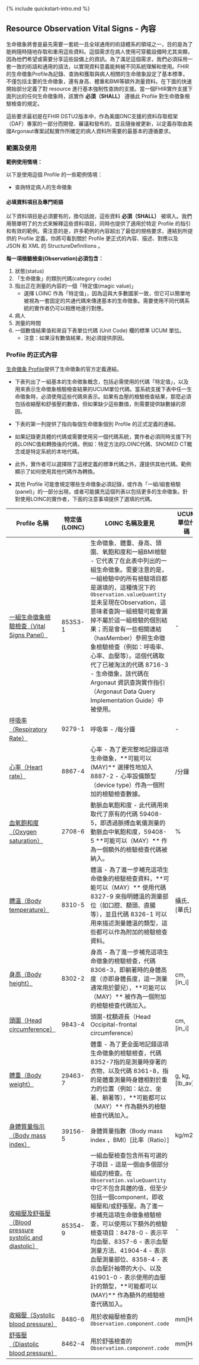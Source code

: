 {% include quickstart-intro.md %}

## Resource Observation Vital Signs - 內容

生命徵象將會是最先需要一套統一且全球通用的術語體系的領域之一，目的是為了能夠隨時隨地存取和重用這些資料。這個需求在病人使用可穿戴設備時尤其突顯，因為他們希望或需要分享這些設備上的資訊。為了滿足這個需求，我們必須採用一套一致的術語和通用的語法，以實現資料意義能夠被不同系統理解和使用。FHIR 的生命徵象Profile為記錄、查詢和獲取與病人相關的生命徵象設定了基本標準，不僅包括主要的生命徵象，還有身高、體重和BMI等額外測量資料。在下面的快速開始部分定義了對 resource 進行基本強制性查詢的支援。當一個FHIR實作支援下面列出的任何生命徵象時，該實作 **必須（SHALL）** 遵循此 Profile 對生命徵象檢驗檢查的規定。

這些要求最初是在FHIR DSTU2版本中，作為美國ONC支援的資料存取框架（DAF）專案的一部分而開發、審議和發布的，並且隨後被更新，以定義存取由美國Argonaut專案試點實作所確定的病人資料所需要的最基本的遵循要求。

### 範圍及使用 

**範例使用情境：**

以下是使用這個 Profile 的一些範例情境：

- 查詢特定病人的生命徵象

#### 必填資料項目及專門術語

以下資料項目是必須要有的，換句話說，這些資料 **必須（SHALL）** 被填入。我們用簡單明了的方式來解釋這些資料項目，同時也提供了適用於特定 Profile 的指引和有效的範例。需注意的是，許多範例的內容超出了最低的規格要求，連結到所提供的 Profile 定義，你將可看到關於 Profile 更正式的內容、描述、對應以及 JSON 和 XML 的 StructureDefinitions 。

**每一項檢驗檢查(Observation)必須包含：**

1. 狀態(status)
2. 「生命徵象」的類別代碼(category code)
3. 指出正在測量的內容的一個「特定值(magic value)」
    - 選擇 LOINC 作為「特定值」，因為這與大多數國家一致，但它可以簡單地被視為一套固定的共通代碼來傳達基本的生命徵象。需要使用不同代碼系統的實作者仍可以相應地進行對應。
4. 病人
5. 測量的時間
6. 一個數值結果值和來自下表單位代碼 (Unit Code) 欄的標準 UCUM 單位。
    - 注意：如果沒有數值結果，則必須提供原因。

### Profile 的正式內容

[生命徵象 Profile](http://hl7.org/fhir/R4/vitalsigns.html)提供了生命徵象的官方定義連結。

- 下表列出了一組基本的生命徵象概念，包括必需使用的代碼「特定值」，以及用來表示生命徵象檢驗檢查結果的UCUM單位代碼。當系統支援下表中任一生命徵象時，必須使用這些代碼來表示。如果有血壓的檢驗檢查結果，那麼必須包括收縮壓和舒張壓的數值，但如果缺少這些數值，則需要提供缺數據的原因。

- 下表的第一列提供了指向每個生命徵象個別 Profile 的正式定義的連結。

- 如果記錄更具體的代碼或需要使用另一個代碼系統，實作者必須同時支援下列的LOINC值和轉換後的代碼，例如：特定方法的LOINC代碼、SNOMED CT概念或是特定系統的本地代碼。

- 此外，實作者可以選擇除了這裡定義的標準代碼之外，還提供其他代碼。範例顯示了如何使用其他代碼作為轉換。

- 其他 Profile 可能會規定哪些生命徵象必須記錄，或作為「一組/組套檢驗(panel)」的一部分出現，或者可能擴充這個列表以包括更多的生命徵象。針對使用LOINC的實作者，下面的注意事項提供了選填的代碼。

<table class="grid rwd-table">
<thead>
<tr>
<th style="width: 270px;">Profile 名稱</th>
<th>特定值 (LOINC)</th>
<th style="width: 600px;">LOINC 名稱及意見</th>
<th>UCUM 單位代碼</th>
<th>範例</th>
</tr>
</thead>
<tbody>
<tr>
<td><a href="http://hl7.org/fhir/R4/vitalspanel.html">一組生命徵象檢驗檢查（Vital Signs Panel）</a></td>
<td>85353-1</td>
<td>生命徵象、體重、身高、頭圍、氧飽和度和一組BMI檢驗 - 它代表了在此表中列出的一組生命徵象。需要注意的是，一組檢驗中的所有檢驗項目都是選填的，這種情況下的<code> Observation.valueQuantity</code> 並未呈現在Observation，這意味者查詢一組檢驗可能會漏掉不屬於這一組檢驗的個別結果；而是會有一些相關連結（hasMember）參照生命徵象檢驗檢查（例如：呼吸率、心率、血壓等）。這個代碼取代了已被淘汰的代碼 8716-3 - 生命徵象，該代碼在 Argonaut 資訊查詢實作指引（Argonaut Data Query Implementation Guide）中被使用。</td>
<td>-</td>
<td><a href="http://hl7.org/fhir/R4/observation-example-vitals-panel.html">一組生命徵象檢驗檢查範例</a></td>
</tr>
<tr>
<td><a href="http://hl7.org/fhir/R4/resprate.html">呼吸率（Respiratory Rate）</a></td>
<td>9279-1</td>
<td>呼吸率 - /每分鐘</td>
<td>-</td>
<td><a href="http://hl7.org/fhir/R4/observation-example-respiratory-rate.html">呼吸率範例</a></td>
</tr>
<tr>
<td><a href="http://hl7.org/fhir/R4/heartrate.html">心率（Heart rate）</a></td>
<td>8867-4</td>
<td>心率 - 為了更完整地記錄這項生命徵象，**可能可以(MAY)** 選擇性地加入 8887-2 - 心率設備類型（device type）作為一個附加的檢驗檢查數據。</td>
<td>/分鐘</td>
<td><a href="http://hl7.org/fhir/R4/observation-example-heart-rate.html">心率範例（Heart Rate Example）</a></td>
</tr>
<tr>
<td><a href="http://hl7.org/fhir/R4/oxygensat.html">血氧飽和度（Oxygen saturation）</a></td>
<td>2708-6</td>
<td>動脈血氧飽和度 - 此代碼用來取代了原有的代碼 59408-5，即透過脈搏血氧儀測量的動脈血中氧飽和度，59408-5 **可能可以（MAY）** 作為一個額外的檢驗檢查代碼被納入。</td>
<td>%</td>
<td><a href="http://hl7.org/fhir/R4/observation-example-satO2.html">血氧飽和度範例</a></td>
</tr>
<tr>
<td><a href="http://hl7.org/fhir/R4/bodytemp.html">體溫（Body temperature）</a></td>
<td>8310-5</td>
<td>體溫 - 為了進一步補充這項生命徵象的檢驗檢查資料，**可能可以（MAY）** 使用代碼 8327-9 來指明體溫的測量部位（如口腔、額頭、直腸等），並且代碼 8326-1 可以用來描述測量體溫的類型，這些都可以作為附加的檢驗檢查資料。</td>
<td>攝氏、[華氏]</td>
<td><a href="http://hl7.org/fhir/R4/observation-example-body-temperature.html">體溫範例</a></td>
</tr>
<tr>
<td><a href="http://hl7.org/fhir/R4/bodyheight.html">身高（Body height）</a></td>
<td>8302-2</td>
<td>身高 - 為了進一步補充這項生命徵象的檢驗檢查，代碼 8306-3，即躺著時的身體高度（亦即身體長度，這一測量通常用於嬰兒），**可能可以（MAY）** 被作為一個附加的檢驗檢查代碼加入。</td>
<td>cm, [in_i]</td>
<td><a href="http://hl7.org/fhir/R4/observation-example-body-height.html">身高範例</a></td>
</tr>
<tr>
<td><a href="http://hl7.org/fhir/R4/headcircum.html">頭圍（Head circumference）</a></td>
<td>9843-4</td>
<td>頭圍-枕額週長（Head Occipital-frontal circumference）</td>
<td>cm, [in_i]</td>
<td><a href="http://hl7.org/fhir/R4/observation-example-head-circumference.html">頭圍範例</a></td>
</tr>
<tr>
<td><a href="http://hl7.org/fhir/R4/bodyweight.html">體重（Body weight）</a></td>
<td>29463-7</td>
<td>體重 - 為了更全面地記錄這項生命徵象的檢驗檢查，代碼8352-7指的是測量時穿著的衣物，以及代碼 8361-8，指的是體重測量時身體相對於重力的位置（例如：站立、坐著、躺著等），**可能都可以（MAY）** 作為額外的檢驗檢查代碼加入。</td>
<td>g, kg,[lb_av]</td>
<td><a href="http://hl7.org/fhir/R4/observation-example.html">Body Weight Example</a></td>
</tr>
<tr>
<td><a href="StructureDefinition-Observation-bmi-twcore.html">身體質量指示（Body mass index）</a></td>
<td>39156-5</td>
<td>身體質量指數（Body mass index ，BMI）[比率（Ratio）]</td>
<td>kg/m2</td>
<td><a href="Observation-obs-bmi-example.html">BMI 範例</a></td>
</tr>
<tr>
<td><a href="StructureDefinition-Observation-bloodPressure-twcore.html">收縮壓及舒張壓（Blood pressure systolic and diastolic）</a></td>
<td>85354-9</td>
<td>一組血壓檢查包含所有可選的子項目 - 這是一個由多個部分組成的檢查。在 <code>Observation.valueQuantity</code>中它不包含具體的值，但至少包括一個component，即收縮壓和/或舒張壓。為了進一步補充這項生命徵象檢驗檢查，可以使用以下額外的檢驗檢查項目：8478-0 - 表示平均血壓、8357-6 - 表示血壓測量方法、41904-4 - 表示血壓測量部位、8358-4 - 表示血壓計袖帶的大小、以及41901-0 - 表示使用的血壓計的類型，**可能都可以(MAY)** 作為額外的檢驗檢查代碼加入。</td>
<td>-</td>
<td><a href="Observation-obs-bloodPressure-example.html">一組血壓檢查範例</a>, <a href="http://hl7.org/fhir/R4/observation-example-bloodpressure-dar.html">一組血壓檢查範例但缺少舒張壓的值</a></td>
</tr>
<tr>
<td><a href="StructureDefinition-Observation-bloodPressure-twcore.html">收縮壓（Systolic blood pressure）</a></td>
<td>8480-6</td>
<td>用於收縮壓檢查的<code>Observation.component.code</code></td>
<td>mm[Hg]</td>
<td><a href="Observation-obs-bloodPressure-example.html">一組血壓檢查範例</a></td>
</tr>
<tr>
<td><a href="StructureDefinition-Observation-bloodPressure-twcore.html">舒張壓（Diastolic blood pressure）</a></td>
<td>8462-4</td>
<td>用於舒張檢查的<code>Observation.component.code</code></td>
<td>mm[Hg]</td>
<td><a href="Observation-obs-bloodPressure-example.html">一組血壓檢查範例</a></td>
</tr>
</tbody>
</table>